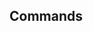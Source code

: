 <!-- Space: TerraformGithubRepository -->
<!-- Parent: Project -->
<!-- Title: Commands -->

<!-- Label: TerraformGithubRepository -->
<!-- Label: Project -->
<!-- Label: Commands -->
<!-- Include: docs/disclaimer.md -->
<!-- Include: ac:toc -->

## Commands
